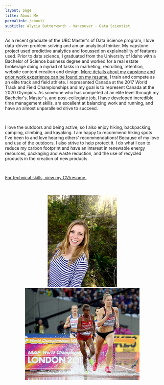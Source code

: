 ```yaml
---
layout: page
title: About Me
permalink: /about/
subtitle: Alycia Butterworth - Vancouver - Data Scientist
---
```


As a recent graduate of the UBC Master's of Data Science program, I love data-driven problem solving and am an analytical thinker. My capstone project used predictive analytics and focussed on explainability of features used. Prior to data science, I graduated from the University of Idaho with a Bachelor of Science business degree and worked for a real estate brokerage doing a myriad of tasks in marketing, recruiting, retention, website content creation and design. [More details about my capstone and prior work experience can be found on my resume.](https://alyciakb.github.io/resume/) I train and compete as an elite track and field athlete. I represented Canada at the 2017 World Track and Field Championships and my goal is to represent Canada at the 2020 Olympics. As someone who has competed at an elite level through my Bachelor's, Master's, and post-collegiate job, I have developed incredible time management skills, am excellent at balancing work and running, and have an almost unparalleled drive to succeed.

<br>

I love the outdoors and being active, so I also enjoy hiking, backpacking, camping, climbing, and kayaking. I am happy to recommend hiking spots I've been to and love hearing others' recommendations! Because of my love and use of the outdoors, I also strive to help protect it. I do what I can to reduce my carbon footprint and have an interest in renewable energy resources, packaging and waste reduction, and the use of recycled products in the creation of new products.

<br>

[For technical skills, view my CV/resume.](https://alyciakb.github.io/resume/)

<br>
<br>

<center><img src="/img/alycia.jpg" alt="AlyciaPhoto" height="300"/><img src="/img/steeple.jpg"  alt="SteeplePhoto" height="300"/></center>
